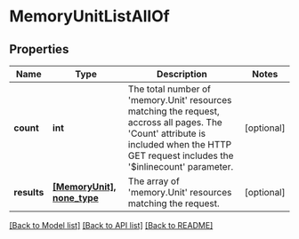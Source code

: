 # MemoryUnitListAllOf

## Properties
Name | Type | Description | Notes
------------ | ------------- | ------------- | -------------
**count** | **int** | The total number of &#39;memory.Unit&#39; resources matching the request, accross all pages. The &#39;Count&#39; attribute is included when the HTTP GET request includes the &#39;$inlinecount&#39; parameter. | [optional] 
**results** | [**[MemoryUnit], none_type**](MemoryUnit.md) | The array of &#39;memory.Unit&#39; resources matching the request. | [optional] 

[[Back to Model list]](../README.md#documentation-for-models) [[Back to API list]](../README.md#documentation-for-api-endpoints) [[Back to README]](../README.md)


